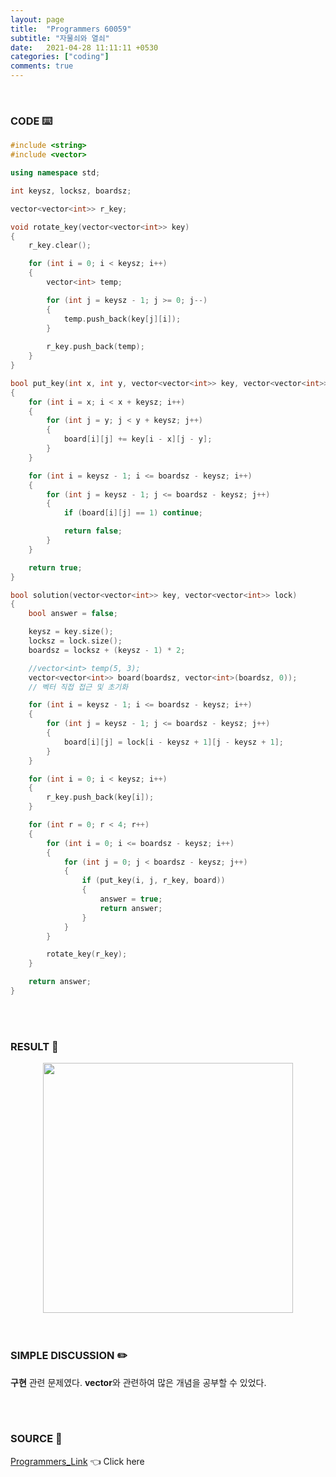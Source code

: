 ```yaml
---
layout: page
title:  "Programmers 60059"
subtitle: "자물쇠와 열쇠"
date:   2021-04-28 11:11:11 +0530
categories: ["coding"]
comments: true
---
```


<br>

### CODE ⌨️

```c++
#include <string>
#include <vector>

using namespace std;

int keysz, locksz, boardsz;

vector<vector<int>> r_key;

void rotate_key(vector<vector<int>> key)
{
    r_key.clear();

    for (int i = 0; i < keysz; i++)
    {
        vector<int> temp;

        for (int j = keysz - 1; j >= 0; j--)
        {
            temp.push_back(key[j][i]);
        }
        
        r_key.push_back(temp);
    }
}

bool put_key(int x, int y, vector<vector<int>> key, vector<vector<int>> board)
{
    for (int i = x; i < x + keysz; i++)
    {
        for (int j = y; j < y + keysz; j++)
        {
            board[i][j] += key[i - x][j - y];
        }
    }

    for (int i = keysz - 1; i <= boardsz - keysz; i++)
    {
        for (int j = keysz - 1; j <= boardsz - keysz; j++)
        {
            if (board[i][j] == 1) continue;

            return false;
        }
    }

    return true;
}

bool solution(vector<vector<int>> key, vector<vector<int>> lock)
{
    bool answer = false;

    keysz = key.size();
    locksz = lock.size();
    boardsz = locksz + (keysz - 1) * 2;

    //vector<int> temp(5, 3);
    vector<vector<int>> board(boardsz, vector<int>(boardsz, 0));
    // 벡터 직접 접근 및 초기화

    for (int i = keysz - 1; i <= boardsz - keysz; i++)
    {
        for (int j = keysz - 1; j <= boardsz - keysz; j++)
        {
            board[i][j] = lock[i - keysz + 1][j - keysz + 1];
        }
    }

    for (int i = 0; i < keysz; i++)
    {
        r_key.push_back(key[i]);
    }

    for (int r = 0; r < 4; r++)
    {
        for (int i = 0; i <= boardsz - keysz; i++)
        {
            for (int j = 0; j < boardsz - keysz; j++)
            {
                if (put_key(i, j, r_key, board))
                {
                    answer = true;
                    return answer;
                }
            }
        }

        rotate_key(r_key);
    }

    return answer;
}
```  

<br>
<br>

### RESULT 💛

<img src="{{ '/assets/programmers/p60059r.jpg' }}" style="width: 400px; height: auto; margin-left: auto; margin-right: auto; display: block;">  

<br>
<br>

### SIMPLE DISCUSSION ✏️

**구현** 관련 문제였다. **vector**와 관련하여 많은 개념을 공부할 수 있었다.  

<br>
<br>

### SOURCE 💎

[Programmers_Link][link] 👈 Click here  

<br>

<script src="https://utteranc.es/client.js"
        repo="DCherish/DCherish.github.io"
        issue-term="pathname"
        theme="boxy-light"
        crossorigin="anonymous"
        async>
</script>

[link]: https://programmers.co.kr/learn/courses/30/lessons/60059